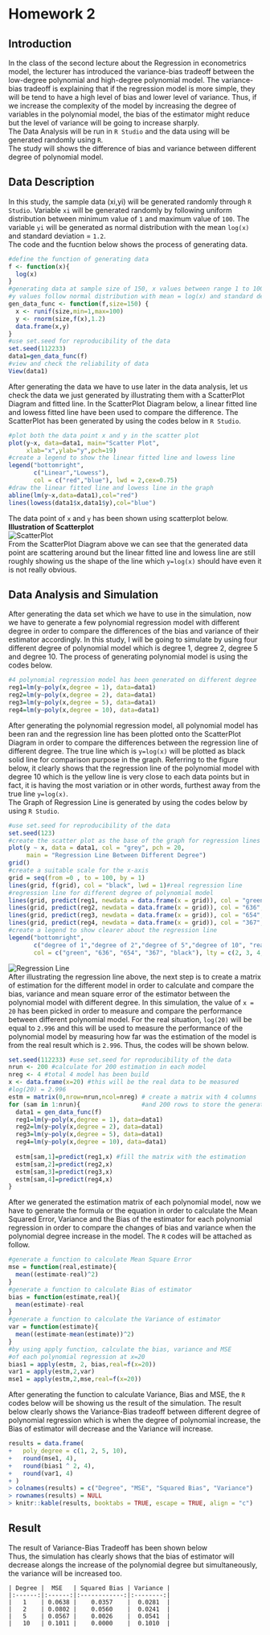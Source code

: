# Homework 2
## Introduction
In the class of the second lecture about the Regression in econometrics model, the lecturer has introduced the variance-bias tradeoff between the low-degree polynomial and high-degree polynomial model. The variance-bias tradeoff is explaining that if the regression model is more simple, they will be tend to have a high level of bias and lower level of variance. Thus, if we increase the complexity of the model by increasing the degree of variables in the polynomial model, the bias of the estimator might reduce but the level of variance will be going to increase sharply.<br/>
The Data Analysis will be run in `R Studio` and the data using will be generated randomly using `R`.<br/>
The study will shows the difference of bias and variance between different degree of polynomial model.<br/>

## Data Description
In this study, the sample data (xi,yi) will be generated randomly through `R Studio`. Variable `xi` will be generated randomly by following uniform distribution between minimum value of `1` and maximum value of `100`. The variable `yi` will be generated as normal distribution with the mean `log(x)` and standard deviation = `1.2`. <br/>
The code and the fucntion below shows the process of generating data.<br/>
``` r
#define the function of generating data
f <- function(x){
  log(x)
}
#generating data at sample size of 150, x values between range 1 to 100
#y values follow normal distribution with mean = log(x) and standard deviation = 1.2 
gen_data_func <- function(f,size=150) {
  x <- runif(size,min=1,max=100)
  y <- rnorm(size,f(x),1.2)
  data.frame(x,y)
}
#use set.seed for reproducibility of the data
set.seed(112233)
data1=gen_data_func(f)
#view and check the reliability of data
View(data1)
```
After generating the data we have to use later in the data analysis, let us check the data we just generated by illustrating them with a ScatterPlot Diagram and fitted line. In the ScatterPlot Diagram below, a linear fitted line and lowess fitted line have been used to compare the difference. The ScatterPlot has been generated by using the codes below in `R Studio`.
``` r
#plot both the data point x and y in the scatter plot
plot(y~x, data=data1, main="Scatter Plot", 
     xlab="x",ylab="y",pch=19)
#create a legend to show the linear fitted line and lowess line
legend("bottomright", 
       c("Linear","Lowess"), 
       col = c("red","blue"), lwd = 2,cex=0.75)
#draw the linear fitted line and lowess line in the graph
abline(lm(y~x,data=data1),col="red")
lines(lowess(data1$x,data1$y),col="blue")
```
The data point of `x` and `y` has been shown using scatterplot below.<br/>
**Illustration of Scatterplot**<br/>
![ScatterPlot](https://github.com/ominousthoo/statistic/blob/Data-files/Rplot02.png)<br/>
From the ScatterPlot Diagram above we can see that the generated data point are scattering around but the linear fitted line and lowess line are still roughly showing us the shape of the line which `y=log(x)` should have even it is not really obvious.<br/>
## Data Analysis and Simulation
After generating the data set which we have to use in the simulation, now we have to generate a few polynomial regression model with different degree in order to compare the differences of the bias and variance of their estimator accordingly. In this study, I will be going to simulate by using four different degree of polynomial model which is degree 1, degree 2, degree 5 and degree 10. The process of generating polynomial model is using the codes below.
``` r
#4 polynomial regression model has been generated on different degree
reg1=lm(y~poly(x,degree = 1), data=data1)
reg2=lm(y~poly(x,degree = 2), data=data1)
reg3=lm(y~poly(x,degree = 5), data=data1)
reg4=lm(y~poly(x,degree = 10), data=data1)
```
After generating the polynomial regression model, all polynomial model has been ran and the regression line has been plotted onto the ScatterPlot Diagram in order to compare the differences between the regression line of different degree. The true line which is `y=log(x)` will be plotted as black solid line for comparison purpose in the graph. Referring to the figure below, it clearly shows that the regression line of the polynomial model with degree 10 which is the yellow line is very close to each data points but in fact, it is having the most variation or in other words, furthest away from the true line `y=log(x)`.<br/>
The Graph of Regression Line is generated by using the codes below by using `R Studio`.
``` r
#use set.seed for reproducibility of the data
set.seed(123)
#create the scatter plot as the base of the graph for regression lines
plot(y ~ x, data = data1, col = "grey", pch = 20,
     main = "Regression Line Between Different Degree")
grid()
#create a suitable scale for the x-axis
grid = seq(from =0 , to = 100, by = 1)
lines(grid, f(grid), col = "black", lwd = 1)#real regression line
#regression line for different degree of polynomial model
lines(grid, predict(reg1, newdata = data.frame(x = grid)), col = "green",  lwd = 2,lty = 2)
lines(grid, predict(reg2, newdata = data.frame(x = grid)), col = "636",   lwd = 2, lty =3)
lines(grid, predict(reg3, newdata = data.frame(x = grid)), col = "654", lwd = 2, lty = 4)
lines(grid, predict(reg4, newdata = data.frame(x = grid)), col = "367",  lwd = 2, lty = 5)
#create a legend to show clearer about the regression line
legend("bottomright", 
       c("degree of 1","degree of 2","degree of 5","degree of 10", "real"), 
       col = c("green", "636", "654", "367", "black"), lty = c(2, 3, 4, 5, 1), lwd = 2,cex=0.75)
```
![Regression Line](https://github.com/ominousthoo/statistic/blob/Data-files/Rplot03.png)<br/>
After illustrating the regression line above, the next step is to create a matrix of estimation for the different model in order to calculate and compare the bias, variance and mean square error of the estimator between the polynomial model with different degree. In this simulation, the value of `x = 20` has been picked in order to measure and compare the performance between different polynomial model. For the real situation, `log(20)` will be equal to `2.996` and this will be used to measure the performance of the polynomial model by measuring how far was the estimation of the model is from the real result which is `2.996`. Thus, the codes will be shown below.
``` r
set.seed(112233) #use set.seed for reproducibility of the data
nrun <- 200 #calculate for 200 estimation in each model
nreg <- 4 #total 4 model has been build
x <- data.frame(x=20) #this will be the real data to be measured
#log(20) = 2.996
estm = matrix(0,nrow=nrun,ncol=nreg) # create a matrix with 4 columns
for (sam in 1:nrun){                 #and 200 rows to store the generated data
  data1 = gen_data_func(f)
  reg1=lm(y~poly(x,degree = 1), data=data1)
  reg2=lm(y~poly(x,degree = 2), data=data1)
  reg3=lm(y~poly(x,degree = 5), data=data1)
  reg4=lm(y~poly(x,degree = 10), data=data1)
  
  estm[sam,1]=predict(reg1,x) #fill the matrix with the estimation
  estm[sam,2]=predict(reg2,x)
  estm[sam,3]=predict(reg3,x)
  estm[sam,4]=predict(reg4,x)
}
```
After we generated the estimation matrix of each polynomial model, now we have to generate the formula or the equation in order to calculate the Mean Squared Error, Variance and the Bias of the estimator for each polynomial regression in order to compare the changes of bias and variance when the polynomial degree increase in the model. The `R` codes will be attached as follow.
``` r
#generate a function to calculate Mean Square Error
mse = function(real,estimate){
  mean((estimate-real)^2)
}
#generate a function to calculate Bias of estimator
bias = function(estimate,real){
  mean(estimate)-real
}
#generate a function to calculate the Variance of estimator
var = function(estimate){
  mean((estimate-mean(estimate))^2)
}
#by using apply function, calculate the bias, variance and MSE
#of each polynomial regression at x=20
bias1 = apply(estm, 2, bias,real=f(x=20))
var1 = apply(estm,2,var)
mse1 = apply(estm,2,mse,real=f(x=20))
```
After generating the function to calculate Variance, Bias and MSE, the `R` codes below will be showing us the result of the simulation. The result below clearly shows the Variance-Bias tradeoff between different degree of polynomial regression which is when the degree of polynomial increase, the Bias of estimator will decrease and the Variance will increase.
``` r
results = data.frame(
+   poly_degree = c(1, 2, 5, 10),
+   round(mse1, 4),
+   round(bias1 ^ 2, 4),
+   round(var1, 4)
+ )
> colnames(results) = c("Degree", "MSE", "Squared Bias", "Variance")
> rownames(results) = NULL
> knitr::kable(results, booktabs = TRUE, escape = TRUE, align = "c")
```
## Result
The result of Variance-Bias Tradeoff has been shown below<br/>
Thus, the simulation has clearly shows that the bias of estimator will decrease alongs the increase of the polynomial degree but simultaneously, the variance will be increased too.
```
| Degree |  MSE   | Squared Bias | Variance |
|:------:|:------:|:------------:|:--------:|
|   1    | 0.0638 |    0.0357    |  0.0281  |
|   2    | 0.0802 |    0.0560    |  0.0241  |
|   5    | 0.0567 |    0.0026    |  0.0541  |
|   10   | 0.1011 |    0.0000    |  0.1010  |
```
<br/>
<br/>

